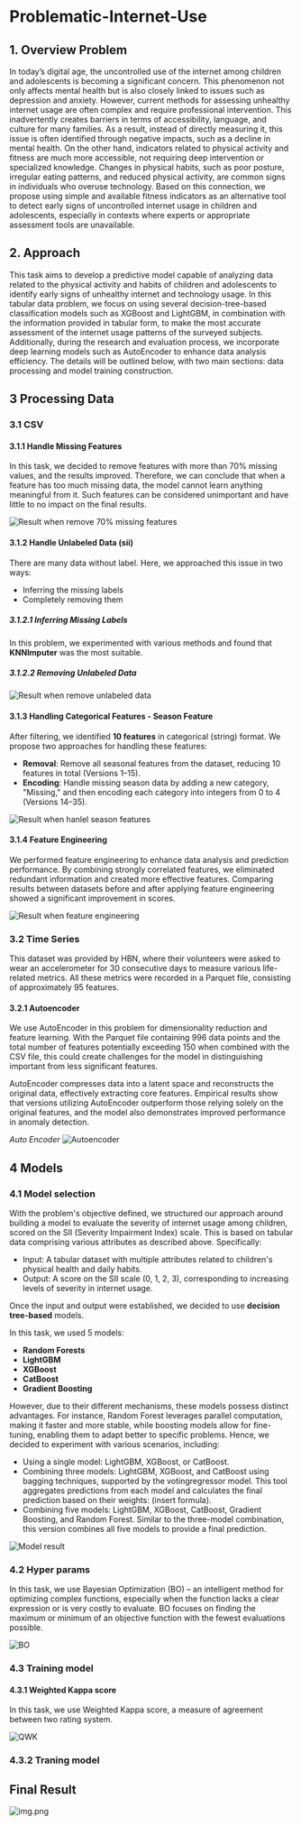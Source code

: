 # Problematic-Internet-Use

## 1. Overview Problem

In today’s digital age, the uncontrolled use of the internet among children and adolescents is becoming a significant concern. This phenomenon not only affects mental health but is also closely linked to issues such as depression and anxiety. However, current methods for assessing unhealthy internet usage are often complex and require professional intervention. This inadvertently creates barriers in terms of accessibility, language, and culture for many families. As a result, instead of directly measuring it, this issue is often identified through negative impacts, such as a decline in mental health. On the other hand, indicators related to physical activity and fitness are much more accessible, not requiring deep intervention or specialized knowledge. Changes in physical habits, such as poor posture, irregular eating patterns, and reduced physical activity, are common signs in individuals who overuse technology. Based on this connection, we propose using simple and available fitness indicators as an alternative tool to detect early signs of uncontrolled internet usage in children and adolescents, especially in contexts where experts or appropriate assessment tools are unavailable.

## 2. Approach

This task aims to develop a predictive model capable of analyzing data related to the physical activity and habits of children and adolescents to identify early signs of unhealthy internet and technology usage. In this tabular data problem, we focus on using several decision-tree-based classification models such as XGBoost and LightGBM, in combination with the information provided in tabular form, to make the most accurate assessment of the internet usage patterns of the surveyed subjects. Additionally, during the research and evaluation process, we incorporate deep learning models such as AutoEncoder to enhance data analysis efficiency. The details will be outlined below, with two main sections: data processing and model training construction.

## 3 Processing Data

### 3.1 CSV

#### 3.1.1 Handle Missing Features

In this task, we decided to remove features with more than 70% missing values, and the results improved. Therefore, we can conclude that when a feature has too much missing data, the model cannot learn anything meaningful from it. Such features can be considered unimportant and have little to no impact on the final results.

![Result when remove 70% missing features](imgs/MissingFeatures.png)

#### 3.1.2 Handle Unlabeled Data (sii)

There are many data without label.
Here, we approached this issue in two ways:

- Inferring the missing labels
- Completely removing them

##### 3.1.2.1 Inferring Missing Labels

In this problem, we experimented with various methods and found that **KNNImputer** was the most suitable.

##### 3.1.2.2 Removing Unlabeled Data

![Result when remove unlabeled data](imgs/Unlabeled.png)

#### 3.1.3 Handling Categorical Features - Season Feature

After filtering, we identified **10 features** in categorical (string) format.
We propose two approaches for handling these features:

- **Removal**: Remove all seasonal features from the dataset, reducing 10 features in total (Versions 1–15).
- **Encoding**: Handle missing season data by adding a new category, "Missing," and then encoding each category into integers from 0 to 4 (Versions 14–35).

![Result when hanlel season features](imgs/Season.png)

#### 3.1.4 Feature Engineering

We performed feature engineering to enhance data analysis and prediction performance. By combining strongly correlated features, we eliminated redundant information and created more effective features. Comparing results between datasets before and after applying feature engineering showed a significant improvement in scores.

![Result when feature engineering](imgs/Engineering.png)

### 3.2 Time Series

This dataset was provided by HBN, where their volunteers were asked to wear an accelerometer for 30 consecutive days to measure various life-related metrics. All these metrics were recorded in a Parquet file, consisting of approximately 95 features.

#### 3.2.1 Autoencoder

We use AutoEncoder in this problem for dimensionality reduction and feature learning. With the Parquet file containing 996 data points and the total number of features potentially exceeding 150 when combined with the CSV file, this could create challenges for the model in distinguishing important from less significant features.

AutoEncoder compresses data into a latent space and reconstructs the original data, effectively extracting core features. Empirical results show that versions utilizing AutoEncoder outperform those relying solely on the original features, and the model also demonstrates improved performance in anomaly detection.

_Auto Encoder_
![Autoencoder](imgs/Autoencoder.png)

## 4 Models

### 4.1 Model selection

With the problem's objective defined, we structured our approach around building a model to evaluate the severity of internet usage among children, scored on the SII (Severity Impairment Index) scale. This is based on tabular data comprising various attributes as described above. Specifically:

- Input: A tabular dataset with multiple attributes related to children's physical health and daily habits.
- Output: A score on the SII scale (0, 1, 2, 3), corresponding to increasing levels of severity in internet usage.

Once the input and output were established, we decided to use **decision tree-based** models.

In this task, we used 5 models:

- **Random Forests**
- **LightGBM**
- **XGBoost**
- **CatBoost**
- **Gradient Boosting**

However, due to their different mechanisms, these models possess distinct advantages. For instance, Random Forest leverages parallel computation, making it faster and more stable, while boosting models allow for fine-tuning, enabling them to adapt better to specific problems. Hence, we decided to experiment with various scenarios, including:

- Using a single model: LightGBM, XGBoost, or CatBoost.
- Combining three models: LightGBM, XGBoost, and CatBoost using bagging techniques, supported by the votingregressor model. This tool aggregates predictions from each model and calculates the final prediction based on their weights: (insert formula).
- Combining five models: LightGBM, XGBoost, CatBoost, Gradient Boosting, and Random Forest. Similar to the three-model combination, this version combines all five models to provide a final prediction.

![Model result](imgs/model.png)

### 4.2 Hyper params

In this task, we use Bayesian Optimization (BO) – an intelligent method for optimizing complex functions, especially when the function lacks a clear expression or is very costly to evaluate. BO focuses on finding the maximum or minimum of an objective function with the fewest evaluations possible.

![BO](imgs/BO.png)

### 4.3 Training model

#### 4.3.1 Weighted Kappa score

In this task, we use Weighted Kappa score, a measure of agreement between two rating system.

![QWK](imgs/QWK.png)

### 4.3.2 Traning model

## Final Result

![img.png](img.png)
